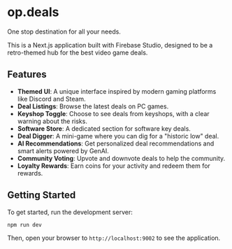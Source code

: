 # op.deals

One stop destination for all your needs.

This is a Next.js application built with Firebase Studio, designed to be a retro-themed hub for the best video game deals.

## Features

- **Themed UI**: A unique interface inspired by modern gaming platforms like Discord and Steam.
- **Deal Listings**: Browse the latest deals on PC games.
- **Keyshop Toggle**: Choose to see deals from keyshops, with a clear warning about the risks.
- **Software Store**: A dedicated section for software key deals.
- **Deal Digger**: A mini-game where you can dig for a "historic low" deal.
- **AI Recommendations**: Get personalized deal recommendations and smart alerts powered by GenAI.
- **Community Voting**: Upvote and downvote deals to help the community.
- **Loyalty Rewards**: Earn coins for your activity and redeem them for rewards.

## Getting Started

To get started, run the development server:

```bash
npm run dev
```

Then, open your browser to `http://localhost:9002` to see the application.
